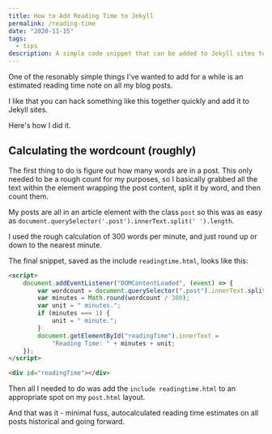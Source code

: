 ```yaml
---
title: How to Add Reading Time to Jekyll
permalink: /reading-time
date: "2020-11-15"
tags:
  - tips
description: A simple code snippet that can be added to Jekyll sites to calculate a rough reading time estimate and add it to the post pages
---
```


One of the resonably simple things I've wanted to add for a while is an estimated reading time note on all my blog posts.

I like that you can hack something like this together quickly and add it to Jekyll sites.

Here's how I did it.

## Calculating the wordcount (roughly)

The first thing to do is figure out how many words are in a post. This only needed to be a rough count for my purposes, so I basically grabbed all the text within the element wrapping the post content, split it by word, and then count them.

My posts are all in an article element with the class `post` so this was as easy as `document.querySelector('.post').innerText.split(' ').length`.

I used the rough calculation of 300 words per minute, and just round up or down to the nearest minute.

The final snippet, saved as the include `readingtime.html`, looks like this:

```html
<script>
	document.addEventListener("DOMContentLoaded", (event) => {
		var wordcount = document.querySelector(".post").innerText.split(" ").length;
		var minutes = Math.round(wordcount / 300);
		var unit = " minutes.";
		if (minutes === 1) {
			unit = " minute.";
		}
		document.getElementById("readingTime").innerText =
			"Reading Time: " + minutes + unit;
	});
</script>

<div id="readingTime"></div>
```

Then all I needed to do was add the `include readingtime.html` to an appropriate spot on my `post.html` layout.

And that was it - minimal fuss, autocalculated reading time estimates on all posts historical and going forward.
